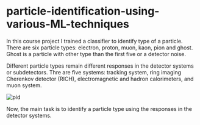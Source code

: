 # particle-identification-using-various-ML-techniques
In this course project I trained a classifier to identify type of a particle. There are six particle types: electron, proton, muon, kaon, pion and ghost. Ghost is a particle with other type than the first five or a detector noise. 

Different particle types remain different responses in the detector systems or subdetectors. Thre are five systems: tracking system, ring imaging Cherenkov detector (RICH), electromagnetic and hadron calorimeters, and muon system.

![pid](pic/pid.jpg)

Now, the main task is to identify a particle type using the responses in the detector systems.
